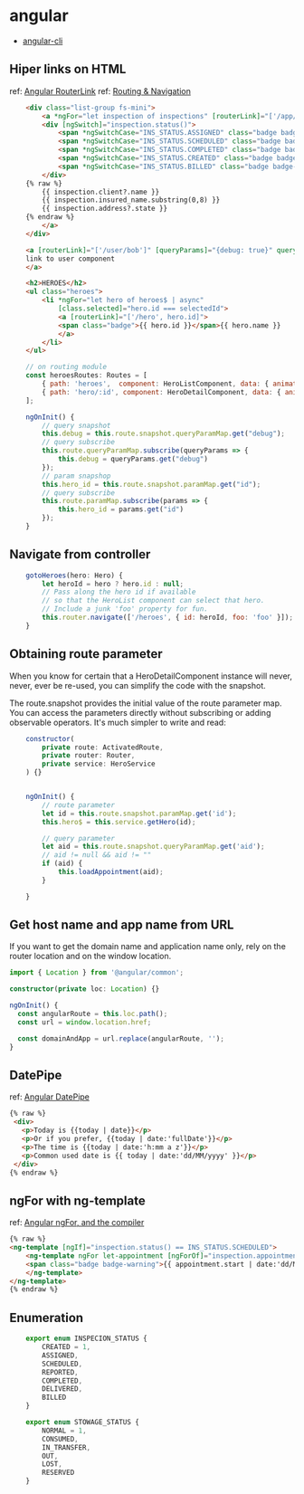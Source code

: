 # angular

* [angular-cli](ng_CLI.md)

## Hiper links on HTML

ref: [Angular RouterLink](https://angular.io/api/router/RouterLink)
ref: [Routing & Navigation](https://angular.io/guide/router)

```html
    <div class="list-group fs-mini">
        <a *ngFor="let inspection of inspections" [routerLink]="['/app/inspection/summary/', inspection.uid]" class="list-group-item text-ellipsis">
        <div [ngSwitch]="inspection.status()">
            <span *ngSwitchCase="INS_STATUS.ASSIGNED" class="badge badge-pill badge-danger float-right">Asignado</span>
            <span *ngSwitchCase="INS_STATUS.SCHEDULED" class="badge badge-pill badge-warning float-right">Con cita</span>
            <span *ngSwitchCase="INS_STATUS.COMPLETED" class="badge badge-pill badge-primary float-right">Completo</span>
            <span *ngSwitchCase="INS_STATUS.CREATED" class="badge badge-pill badge-warning float-right">Nueva</span>
            <span *ngSwitchCase="INS_STATUS.BILLED" class="badge badge-pill badge-success float-right">Nueva</span>
        </div>
    {% raw %}
        {{ inspection.client?.name }}
        {{ inspection.insured_name.substring(0,8) }}
        {{ inspection.address?.state }}
    {% endraw %}
        </a>
    </div>
```

```html
    <a [routerLink]="['/user/bob']" [queryParams]="{debug: true}" queryParamsHandling="merge">
    link to user component
    </a>

    <h2>HEROES</h2>
    <ul class="heroes">
        <li *ngFor="let hero of heroes$ | async"
            [class.selected]="hero.id === selectedId">
            <a [routerLink]="['/hero', hero.id]">
            <span class="badge">{{ hero.id }}</span>{{ hero.name }}
            </a>
        </li>
    </ul>
```

```javascript
    // on routing module
    const heroesRoutes: Routes = [
        { path: 'heroes',  component: HeroListComponent, data: { animation: 'heroes' } },
        { path: 'hero/:id', component: HeroDetailComponent, data: { animation: 'hero' } }
    ];

```

```javascript
    ngOnInit() {
        // query snapshot
        this.debug = this.route.snapshot.queryParamMap.get("debug");
        // query subscribe
        this.route.queryParamMap.subscribe(queryParams => {
            this.debug = queryParams.get("debug")
        });
        // param snapshop
        this.hero_id = this.route.snapshot.paramMap.get("id");
        // query subscribe
        this.route.paramMap.subscribe(params => {
            this.hero_id = params.get("id")
        });
    }
```

## Navigate from controller

```javascript
    gotoHeroes(hero: Hero) {
        let heroId = hero ? hero.id : null;
        // Pass along the hero id if available
        // so that the HeroList component can select that hero.
        // Include a junk 'foo' property for fun.
        this.router.navigate(['/heroes', { id: heroId, foo: 'foo' }]);
    }
```

## Obtaining route parameter

When you know for certain that a HeroDetailComponent instance will never, never, ever be re-used, you can simplify the code with the snapshot.

The route.snapshot provides the initial value of the route parameter map. You can access the parameters directly without subscribing or adding observable operators. It's much simpler to write and read:

```javascript
    constructor(
        private route: ActivatedRoute,
        private router: Router,
        private service: HeroService
    ) {}


    ngOnInit() {
        // route parameter
        let id = this.route.snapshot.paramMap.get('id');
        this.hero$ = this.service.getHero(id);

        // query parameter
        let aid = this.route.snapshot.queryParamMap.get('aid');
        // aid != null && aid != ""
        if (aid) {
            this.loadAppointment(aid);
        }

    }
```

## Get host name and app name from URL

If you want to get the domain name and application name only, rely on the router location and on the window location.

```typescript
import { Location } from '@angular/common';

constructor(private loc: Location) {}

ngOnInit() {
  const angularRoute = this.loc.path();
  const url = window.location.href;

  const domainAndApp = url.replace(angularRoute, '');
}
```

## DatePipe

ref: [Angular DatePipe](https://angular.io/api/common/DatePipe)

```html
{% raw %}
 <div>
   <p>Today is {{today | date}}</p>
   <p>Or if you prefer, {{today | date:'fullDate'}}</p>
   <p>The time is {{today | date:'h:mm a z'}}</p>
   <p>Common used date is {{ today | date:'dd/MM/yyyy' }}</p>
 </div>
{% endraw %}
```


## ngFor with ng-template

ref: [Angular ngFor, <ng-tempalte> and the compiler](https://toddmotto.com/angular-ngfor-template-element)

```html
{% raw %}
<ng-template [ngIf]="inspection.status() == INS_STATUS.SCHEDULED">
    <ng-template ngFor let-appointment [ngForOf]="inspection.appointments">
    <span class="badge badge-warning">{{ appointment.start | date:'dd/MM/yyyy' }}</span>&nbsp;
    </ng-template>
</ng-template>
{% endraw %}
```

## Enumeration

```javascript
    export enum INSPECION_STATUS {
        CREATED = 1,
        ASSIGNED,
        SCHEDULED,
        REPORTED,
        COMPLETED,
        DELIVERED,
        BILLED
    }

    export enum STOWAGE_STATUS {
        NORMAL = 1,
        CONSUMED,
        IN_TRANSFER,
        OUT,
        LOST,
        RESERVED
    }
```
